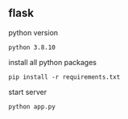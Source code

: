 ## flask
python version

    python 3.8.10

install all python packages

    pip install -r requirements.txt

start server

    python app.py
